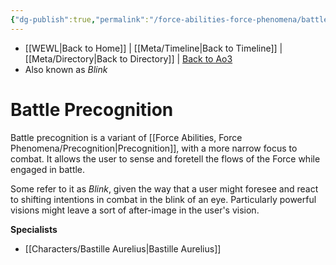 ```yaml
---
{"dg-publish":true,"permalink":"/force-abilities-force-phenomena/battle-precognition/"}
---
```


- [[WEWL\|Back to Home]] | [[Meta/Timeline\|Back to Timeline]] | [[Meta/Directory\|Back to Directory]] | [Back to Ao3](https://archiveofourown.org/works/19334440/chapters/45992584)
- Also known as *Blink*

# Battle Precognition
Battle precognition is a variant of [[Force Abilities, Force Phenomena/Precognition\|Precognition]], with a more narrow focus to combat. It allows the user to sense and foretell the flows of the Force while engaged in battle. 

Some refer to it as *Blink*, given the way that a user might foresee and react to shifting intentions in combat in the blink of an eye. Particularly powerful visions might leave a sort of after-image in the user's vision. 

**Specialists**
- [[Characters/Bastille Aurelius\|Bastille Aurelius]]